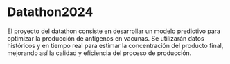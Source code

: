 # Datathon2024
El proyecto del datathon consiste en desarrollar un modelo predictivo para optimizar la producción de antígenos en vacunas. Se utilizarán datos históricos y en tiempo real para estimar la concentración del producto final, mejorando así la calidad y eficiencia del proceso de producción.
